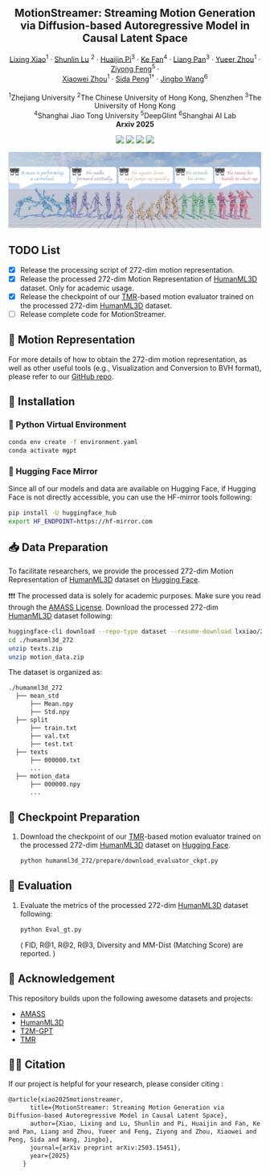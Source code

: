 
<h2 align="center"<strong>MotionStreamer: Streaming Motion Generation via Diffusion-based Autoregressive Model in Causal Latent Space</strong></h2>
  <p align="center">
    <a href='https://li-xingxiao.github.io/homepage/' target='_blank'>Lixing Xiao</a><sup>1</sup>
    ·
    <a href='https://shunlinlu.github.io/' target='_blank'>Shunlin Lu</a> <sup>2</sup>
    ·
    <a href='https://phj128.github.io/' target='_blank'>Huaijin Pi</a><sup>3</sup>
    ·
    <a href='https://vankouf.github.io/' target='_blank'>Ke Fan</a><sup>4</sup>
    ·
    <a href='https://liangpan99.github.io/' target='_blank'>Liang Pan</a><sup>3</sup>
    ·
    <a href='https://scholar.google.com/citations?user=EWC3UGYAAAAJ/' target='_blank'>Yueer Zhou</a><sup>1</sup>
    ·
    <a href='https://dblp.org/pid/120/4362.html/' target='_blank'>Ziyong Feng</a><sup>5</sup>
    ·
    <br>
    <a href='https://www.xzhou.me/' target='_blank'>Xiaowei Zhou</a><sup>1</sup>
    ·
    <a href='https://pengsida.net/' target='_blank'>Sida Peng</a><sup>1†</sup>
    ·
     <a href='https://wangjingbo1219.github.io/' target='_blank'>Jingbo Wang</a><sup>6</sup>
    <br>
    <br>
    <sup>1</sup>Zhejiang University  <sup>2</sup>The Chinese University of Hong Kong, Shenzhen  <sup>3</sup>The University of Hong Kong  <br><sup>4</sup>Shanghai Jiao Tong University  <sup>5</sup>DeepGlint  <sup>6</sup>Shanghai AI Lab
    <br>
    <strong>Arxiv 2025</strong>
    
  </p>
</p>
<p align="center">
  <a href='https://arxiv.org/abs/2503.15451'>
    <img src='https://img.shields.io/badge/Arxiv-2503.15451-A42C25?style=flat&logo=arXiv&logoColor=A42C25'></a>
  <a href='https://arxiv.org/pdf/2503.15451'>
    <img src='https://img.shields.io/badge/Paper-PDF-blue?style=flat&logo=arXiv&logoColor=blue'></a>
  <a href='https://zju3dv.github.io/MotionStreamer/'>
    <img src='https://img.shields.io/badge/Project-Page-green?style=flat&logo=Google%20chrome&logoColor=green'></a>
  <a href='https://huggingface.co/datasets/lxxiao/272-dim-HumanML3D'>
    <img src='https://img.shields.io/badge/Data-Download-yellow?style=flat&logo=huggingface&logoColor=yellow'></a>
</p>

<img width="1385" alt="image" src="assert/teaser.jpg"/>

## TODO List

- [x] Release the processing script of 272-dim motion representation.
- [x] Release the processed 272-dim Motion Representation of [HumanML3D](https://github.com/EricGuo5513/HumanML3D) dataset. Only for academic usage.
- [x] Release the checkpoint of our [TMR](https://github.com/Mathux/TMR)-based motion evaluator trained on the processed 272-dim [HumanML3D](https://github.com/EricGuo5513/HumanML3D) dataset.
- [ ] Release complete code for MotionStreamer.

## 🏃 Motion Representation
For more details of how to obtain the 272-dim motion representation, as well as other useful tools (e.g., Visualization and Conversion to BVH format), please refer to our [GitHub repo](https://github.com/Li-xingXiao/272-dim-Motion-Representation).

## 🚀 Installation

### 🐍 Python Virtual Environment
```sh
conda env create -f environment.yaml
conda activate mgpt
```

### 🤗 Hugging Face Mirror
Since all of our models and data are available on Hugging Face, if Hugging Face is not directly accessible, you can use the HF-mirror tools following:
```sh
pip install -U huggingface_hub
export HF_ENDPOINT=https://hf-mirror.com
```

## 📥 Data Preparation
To facilitate researchers, we provide the processed 272-dim Motion Representation of [HumanML3D](https://github.com/EricGuo5513/HumanML3D) dataset on [Hugging Face](https://huggingface.co/datasets/lxxiao/272-dim-HumanML3D).

❗️❗️❗️ The processed data is solely for academic purposes. Make sure you read through the [AMASS License](https://amass.is.tue.mpg.de/license.html).
Download the processed 272-dim [HumanML3D](https://github.com/EricGuo5513/HumanML3D) dataset following:
```bash
huggingface-cli download --repo-type dataset --resume-download lxxiao/272-dim-HumanML3D --local-dir ./humanml3d_272
cd ./humanml3d_272
unzip texts.zip
unzip motion_data.zip
```
The dataset is organized as:
```
./humanml3d_272
  ├── mean_std
      ├── Mean.npy
      ├── Std.npy
  ├── split
      ├── train.txt
      ├── val.txt
      ├── test.txt
  ├── texts
      ├── 000000.txt
      ...
  ├── motion_data
      ├── 000000.npy
      ...
```

## 💾 Checkpoint Preparation

1. Download the checkpoint of our [TMR](https://github.com/Mathux/TMR)-based motion evaluator trained on the processed 272-dim [HumanML3D](https://github.com/EricGuo5513/HumanML3D) dataset on [Hugging Face](https://huggingface.co/lxxiao/MotionStreamer/tree/main/Evaluator_272).
    ```bash
    python humanml3d_272/prepare/download_evaluator_ckpt.py
    ```

## 📍 Evaluation

1. Evaluate the metrics of the processed 272-dim [HumanML3D](https://github.com/EricGuo5513/HumanML3D) dataset following:
    ```bash
    python Eval_gt.py
    ```
    ( FID, R@1, R@2, R@3, Diversity and MM-Dist (Matching Score) are reported. )


## 🌹 Acknowledgement
This repository builds upon the following awesome datasets and projects:
- [AMASS](https://amass.is.tue.mpg.de/index.html)
- [HumanML3D](https://github.com/EricGuo5513/HumanML3D)
- [T2M-GPT](https://github.com/Mael-zys/T2M-GPT)
- [TMR](https://github.com/Mathux/TMR)

## 🤝🏼 Citation
If our project is helpful for your research, please consider citing :
``` 
@article{xiao2025motionstreamer,
      title={MotionStreamer: Streaming Motion Generation via Diffusion-based Autoregressive Model in Causal Latent Space},
      author={Xiao, Lixing and Lu, Shunlin and Pi, Huaijin and Fan, Ke and Pan, Liang and Zhou, Yueer and Feng, Ziyong and Zhou, Xiaowei and Peng, Sida and Wang, Jingbo},
      journal={arXiv preprint arXiv:2503.15451},
      year={2025}
    }
```
